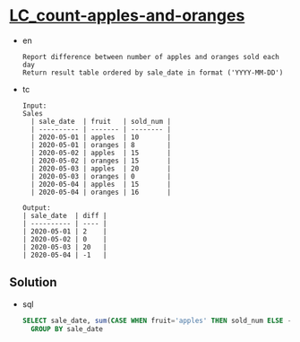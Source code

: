 # [LC_count-apples-and-oranges](https://leetcode.com/problems/count-apples-and-oranges)

* en

  ```en
  Report difference between number of apples and oranges sold each day
  Return result table ordered by sale_date in format ('YYYY-MM-DD')
  ```

* tc

  ```tc
  Input:
  Sales
    | sale_date  | fruit   | sold_num |
    | ---------- | ------- | -------- |
    | 2020-05-01 | apples  | 10       |
    | 2020-05-01 | oranges | 8        |
    | 2020-05-02 | apples  | 15       |
    | 2020-05-02 | oranges | 15       |
    | 2020-05-03 | apples  | 20       |
    | 2020-05-03 | oranges | 0        |
    | 2020-05-04 | apples  | 15       |
    | 2020-05-04 | oranges | 16       |

  Output:
  | sale_date  | diff |
  | ---------- | ---- |
  | 2020-05-01 | 2    |
  | 2020-05-02 | 0    |
  | 2020-05-03 | 20   |
  | 2020-05-04 | -1   |
  ```

## Solution

* sql

  ```sql
  SELECT sale_date, sum(CASE WHEN fruit='apples' THEN sold_num ELSE -sold_num END) AS diff FROM Sales
    GROUP BY sale_date
  ```
